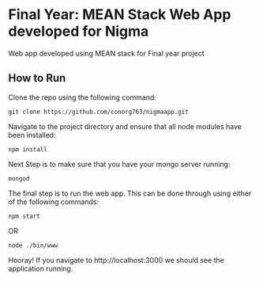 # Final Year: MEAN Stack Web App developed for Nigma 
Web app developed using MEAN stack for Final year project

## How to Run
Clone the repo using the following command:
``` 
git clone https://github.com/conorg763/nigmaapp.git 
```
Navigate to the project directory and ensure that all node modules have been installed:
``` 
npm install
```
Next Step is to make sure that you have your mongo server running:
```
mongod
```
The final step is to run the web app.  This can be done through using either of the following commands:
```
npm start
```
OR
```
node ./bin/www
```

Hooray! If you navigate to http://localhost:3000 we should see the application running.
